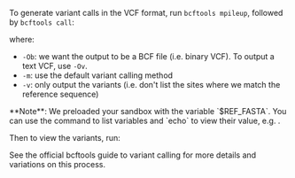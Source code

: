 <script>
import Link from "components/Link.svelte";
import Alert from "components/Alert.svelte";
import Execute from "components/Execute.svelte";
</script>

To generate variant calls in the VCF format, run `bcftools mpileup`, followed by `bcftools call`:

<Execute command="bcftools mpileup -f $REF_FASTA eg2.sorted.bam | \ bcftools call -m -v -Ob -o eg2.bcf -" />

where: 

* `-Ob`: we want the output to be a BCF file (i.e. binary VCF). To output a text VCF, use `-Ov`.
* `-m`: use the default variant calling method
* `-v`: only output the variants (i.e. don't list the sites where we match the reference sequence)

<Alert>
	**Note**: We preloaded your sandbox with the variable `$REF_FASTA`. You can use the <Execute command="env" inline={true} /> command to list variables and `echo` to view their value, e.g. <Execute command="echo $REF_FASTA" inline={true} />.
</Alert>

Then to view the variants, run:

<Execute command="bcftools view eg2.bcf" />

See the official bcftools <Link href="http://samtools.github.io/bcftools/howtos/variant-calling.html">guide to variant calling</Link> for more details and variations on this process.
